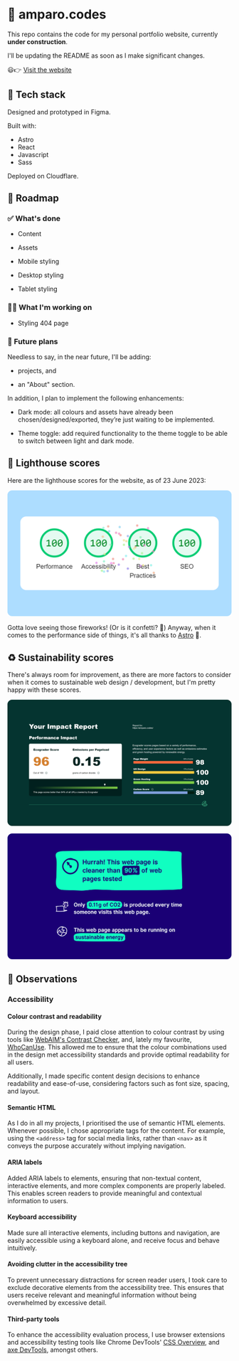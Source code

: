# 🚧 amparo.codes

This repo contains the code for my personal portfolio website, currently **under construction**.

I'll be updating the README as soon as I make significant changes.

😃👉 [Visit the website](https://amparo.codes)

## 🧰 Tech stack

Designed and prototyped in Figma.

Built with:

- Astro
- React
- Javascript
- Sass

Deployed on Cloudflare.

<!--
## 📐 Prototypes (Figma)

- [Desktop view](https://www.figma.com/proto/pKkpIP8lCASbhEr4iC0atA/Frontend-Portfolio-Website?page-id=72%3A1891&type=design&node-id=206-2061&viewport=554%2C341%2C0.19&scaling=scale-down&starting-point-node-id=206%3A2061&show-proto-sidebar=1)
- [Mobile view (Portrait)](https://www.figma.com/proto/pKkpIP8lCASbhEr4iC0atA/Frontend-Portfolio-Website?page-id=298%3A2468&type=design&node-id=298-2491&viewport=790%2C487%2C0.5&scaling=scale-down&starting-point-node-id=298%3A2491)
- [Tablet view (Portrait)](https://www.figma.com/proto/pKkpIP8lCASbhEr4iC0atA/Frontend-Portfolio-Website?page-id=298%3A2787&type=design&node-id=298-2788&viewport=727%2C487%2C0.47&scaling=scale-down&starting-point-node-id=298%3A2788)
-->

## 🧭 Roadmap

### ✅ What's done

- Content

- Assets

- Mobile styling

- Desktop styling

- Tablet styling

### 👷‍♀️ What I'm working on

- Styling 404 page

### 🔮 Future plans

Needless to say, in the near future, I'll be adding:

- projects, and

- an "About" section.

In addition, I plan to implement the following enhancements:

- Dark mode: all colours and assets have already been chosen/designed/exported, they’re just waiting to be implemented.

- Theme toggle: add required functionality to the theme toggle to be able to switch between light and dark mode.

## 🔬 Lighthouse scores

Here are the lighthouse scores for the website, as of 23 June 2023:

![Lighthouse scores showing 100 on each category](screenshots/lighthouse-23-06-2023.png)

Gotta love seeing those fireworks! (Or is it confetti? 🎉) Anyway, when it comes to the performance side of things, it's all thanks to [Astro](https://astro.build) 🚀.

## ♻ Sustainability scores

There's always room for improvement, as there are more factors to consider when it comes to sustainable web design / development, but I'm pretty happy with these scores.

[![Score for amparo.codes on Ecograder](/screenshots/ecograder--25-06-2023.png)](https://ecograder.com/report/cZzhmCM23KHrppp0atWXAfs2)

[![Score for amparo.codes on Website Carbon Calculator](/screenshots/websitecarbon--25-06-2023.png)](https://www.websitecarbon.com/website/amparo-codes/)

## 📝 Observations

### Accessibility

#### Colour contrast and readability

During the design phase, I paid close attention to colour contrast by using tools like [WebAIM's Contrast Checker](https://webaim.org/resources/contrastchecker/), and, lately my favourite, [WhoCanUse](https://www.whocanuse.com/). This allowed me to ensure that the colour combinations used in the design met accessibility standards and provide optimal readability for all users.

Additionally, I made specific content design decisions to enhance readability and ease-of-use, considering factors such as font size, spacing, and layout.

#### Semantic HTML

As I do in all my projects, I prioritised the use of semantic HTML elements. Whenever possible, I chose appropriate tags for the content. For example, using the `<address>` tag for social media links, rather than `<nav>` as it conveys the purpose accurately without implying navigation.

#### ARIA labels

Added ARIA labels to elements, ensuring that non-textual content, interactive elements, and more complex components are properly labeled. This enables screen readers to provide meaningful and contextual information to users.

#### Keyboard accessibility

Made sure all interactive elements, including buttons and navigation, are easily accessible using a keyboard alone, and receive focus and behave intuitively.

#### Avoiding clutter in the accessibility tree

To prevent unnecessary distractions for screen reader users, I took care to exclude decorative elements from the accessibility tree. This ensures that users receive relevant and meaningful information without being overwhelmed by excessive detail.

#### Third-party tools

To enhance the accessibility evaluation process, I use browser extensions and accessibility testing tools like Chrome DevTools' [CSS Overview](https://developer.chrome.com/docs/devtools/css-overview/), and [axe DevTools](https://chrome.google.com/webstore/detail/axe-devtools-web-accessib/lhdoppojpmngadmnindnejefpokejbdd), amongst others.
